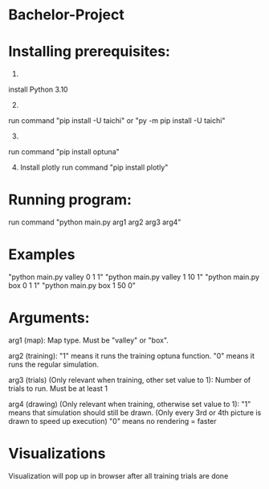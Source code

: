 # Bachelor-Project

# Installing prerequisites:
1. 
install Python 3.10

2. 
run command "pip install -U taichi" 
        or  "py -m pip install -U taichi"

3. 
run command "pip install optuna"

4. Install plotly
run command "pip install plotly"

# Running program:

run command "python main.py arg1 arg2 arg3 arg4"

# Examples
"python main.py valley 0 1 1"
"python main.py valley 1 10 1"
"python main.py box 0 1 1"
"python main.py box 1 50 0"

# Arguments:

arg1 (map): 
Map type. Must be "valley" or "box".

arg2 (training): 
"1" means it runs the training optuna function. 
"0" means it runs the regular simulation.

arg3 (trials) (Only relevant when training, other set value to 1): 
Number of trials to run. Must be at least 1

arg4 (drawing) (Only relevant when training, otherwise set value to 1):
"1" means that simulation should still be drawn. (Only every 3rd or 4th picture is drawn to speed up execution)
"0" means no rendering = faster

# Visualizations
Visualization will pop up in browser after all training trials are done